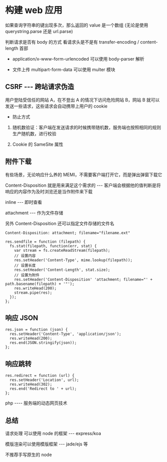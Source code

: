 # 构建 web 应用

如果查询字符串的键出现多次，那么返回的 value 是一个数组 (无论是使用 querystring.parse 还是 url.parse)

判断请求是否有 body 的方式 看请求头是不是有 transfer-encoding / content-length 首部

- application/x-www-form-urlencoded 可以使用 body-parser 解析

- 文件上传 multipart-form-data 可以使用 multer 模块

## CSRF --- 跨站请求伪造

用户登陆受信任的网站 A，在不登出 A 的情况下访问危险网站 B，网站 B 就可以发送一些请求，这些请求会自动携带上用户的 cookie

- 防止方式

1. 随机数验证：客户端在发送请求的时候携带随机数，服务端也按照相同的规则生产随机数，进行校验

2. Cookie 的 SameSite 属性

## 附件下载

有些场景，无论响应什么养的 MEMI，不需要客户端打开它，而是弹出弹窗下载它

Content-Disposition 就是用来满足这个需求的 --- 客户端会根据他的值判断是将响应的内容作为及时浏览还是当作附件来下载

inline --- 即时查看

attachment --- 作为文件存储

另外 Content-Disposition 还可以指定文件存储的文件名

```
Content-Disposition: attachment; filename="filename.ext"
```

```
res.sendfile = function (filepath) {
  fs.stat(filepath, function(err, stat) {
    var stream = fs.createReadStream(filepath);
    // 设置内容
    res.setHeader('Content-Type', mime.lookup(filepath));
    // 设置长度
    res.setHeader('Content-Length', stat.size);
    // 设置为附件
    res.setHeader('Content-Disposition' 'attachment; filename="' + path.basename(filepath) + '"');
    res.writeHead(200);
    stream.pipe(res);
  });
};
```

## 响应 JSON

```
res.json = function (json) {
  res.setHeader('Content-Type', 'application/json');
  res.writeHead(200);
  res.end(JSON.stringify(json));
};
```

## 响应跳转

```
res.redirect = function (url) {
  res.setHeader('Location', url);
  res.writeHead(302);
  res.end('Redirect to ' + url);
};
```

php ---- 服务端的动态网页技术

## 总结

请求处理 可以使用 node 的框架 --- express/koa

模版渲染可以使用模版框架 --- jade/ejs 等

不推荐手写原生的 node
